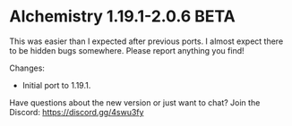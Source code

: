 # Alchemistry 1.19.1-2.0.6 BETA

This was easier than I expected after previous ports. I almost expect there to be hidden bugs somewhere. Please report anything you find!

Changes:
- Initial port to 1.19.1.

Have questions about the new version or just want to chat? Join the Discord: https://discord.gg/4swu3fy